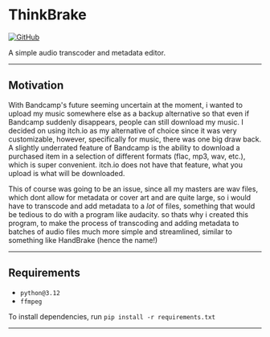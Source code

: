# ThinkBrake
[![GitHub](https://img.shields.io/github/license/RadicalRingtail/css-reset)](https://github.com/RadicalRingtail/converter-tool/blob/main/LICENSE.md)

A simple audio transcoder and metadata editor.

----------------

## Motivation

With Bandcamp's future seeming uncertain at the moment, i wanted to upload my music somewhere else as a backup alternative so that even if Bandcamp suddenly disappears, people can still download my music. I decided on using itch.io as my alternative of choice since it was very customizable, however, specifically for music, there was one big draw back. A slightly underrated feature of Bandcamp is the ability to download a purchased item in a selection of different formats (flac, mp3, wav, etc.), which is super convenient. itch.io does not have that feature, what you upload is what will be downloaded.

This of course was going to be an issue, since all my masters are wav files, which dont allow for metadata or cover art and are quite large, so i would have to transcode and add metadata to a *lot* of files, something that would be tedious to do with a program like audacity. so thats why i created this program, to make the process of transcoding and adding metadata to batches of audio files much more simple and streamlined, similar to something like HandBrake (hence the name!)

----------------

## Requirements 
- ``python@3.12``
- ``ffmpeg``

To install dependencies, run ``pip install -r requirements.txt``

----------------